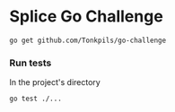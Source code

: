 # Splice Go Challenge 

```
go get github.com/Tonkpils/go-challenge
```

### Run tests

In the project's directory

```
go test ./...
```
